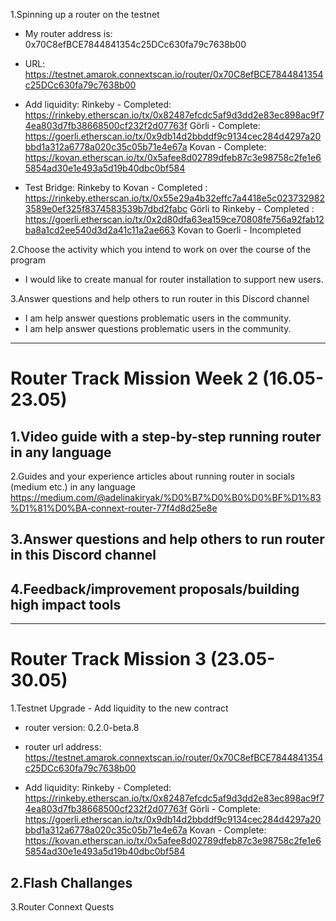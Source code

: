 1.Spinning up a router on the testnet
- My router address is: 0x70C8efBCE7844841354c25DCc630fa79c7638b00

- URL: https://testnet.amarok.connextscan.io/router/0x70C8efBCE7844841354c25DCc630fa79c7638b00

- Add liquidity:
    Rinkeby - Completed: https://rinkeby.etherscan.io/tx/0x82487efcdc5af9d3dd2e83ec898ac9f74ea803d7fb38668500cf232f2d07763f
    Görli - Complete: https://goerli.etherscan.io/tx/0x9db14d2bbddf9c9134cec284d4297a20bbd1a312a6778a020c35c05b71e4e67a
    Kovan - Complete: https://kovan.etherscan.io/tx/0x5afee8d02789dfeb87c3e98758c2fe1e65854ad30e1e493a5d19b40dbc0bf584  

- Test Bridge:
    Rinkeby to Kovan - Completed
        : https://rinkeby.etherscan.io/tx/0x55e29a4b32effc7a4418e5c0237329823589e0ef325f8374583539b7dbd2fabc
   Görli to Rinkeby - Completed
        : https://goerli.etherscan.io/tx/0x2d80dfa63ea159ce70808fe756a92fab12ba8a1cd2ee540d3d2a41c11a2ae663
   Kovan to Goerli - Incompleted


2.Choose the activity which you intend to work on over the course of the program
- I would like to create manual for router installation to support new users.

3.Answer questions and help others to run router in this Discord channel
- I am help answer questions problematic users in the community.
- I am help answer questions problematic users in the community.

_____________________________________________________________________________________________________
# Router Track Mission Week 2 (16.05-23.05)

1.Video guide with a step-by-step running router in any language
-

2.Guides and your experience articles about running router in socials (medium etc.) in any language
https://medium.com/@adelinakiryak/%D0%B7%D0%B0%D0%BF%D1%83%D1%81%D0%BA-connext-router-77f4d8d25e8e

3.Answer questions and help others to run router in this Discord channel
-

4.Feedback/improvement proposals/building high impact tools
-

_____________________________________________________________________________________________________
# Router Track Mission 3 (23.05-30.05)

1.Testnet Upgrade - Add liquidity to the new contract
- router version: 0.2.0-beta.8

- router url address: https://testnet.amarok.connextscan.io/router/0x70C8efBCE7844841354c25DCc630fa79c7638b00

- Add liquidity:
   Rinkeby - Completed: https://rinkeby.etherscan.io/tx/0x82487efcdc5af9d3dd2e83ec898ac9f74ea803d7fb38668500cf232f2d07763f
    Görli - Complete: https://goerli.etherscan.io/tx/0x9db14d2bbddf9c9134cec284d4297a20bbd1a312a6778a020c35c05b71e4e67a
    Kovan - Complete: https://kovan.etherscan.io/tx/0x5afee8d02789dfeb87c3e98758c2fe1e65854ad30e1e493a5d19b40dbc0bf584  

2.Flash Challanges
-

3.Router Connext Quests

